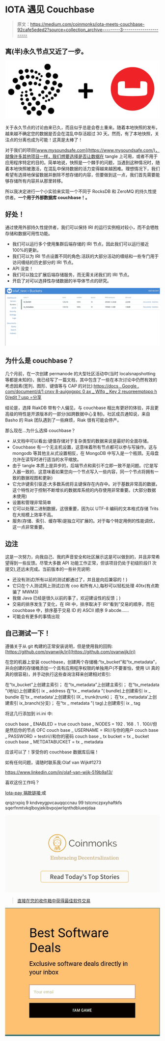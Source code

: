 # IOTA 遇见 Couchbase

> 原文：<https://medium.com/coinmonks/iota-meets-couchbase-92cafe5eded2?source=collection_archive---------3----------------------->

## 离(半)永久节点又近了一步。

![](img/1bd50b09fabc5d0a6936c84697af6f73.png)

关于永久节点的讨论由来已久，而且似乎总是会卷土重来。随着本地快照的发布，越来越不确定您的数据是否会在混乱中存活超过 30 天。然而，有了本地快照，关注点的分离也成为可能！这真是太棒了！

对于我们的项目[www.mysoundsafe.com](https://www.mysoundsafe.com/)，就像许多其他项目一样，我们想要选择是否让数据在 tangle 上可用，或者不用于应用程序特定的目的。简单地说，快照是一个棘手的问题，当遇到这种情况时，随着本地快照被激活，在混乱中保持数据的活力变得越来越困难。理想情况下，我们希望有选择地保留数据并删除不想存储的内容，但要做到这一点，我们首先需要能够存储所有内容并从那里转移。

所以我决定进行一个小实验来实现一个不同于 RocksDB 和 ZeroMQ 的持久性提供者。**一个用于外部数据库 couchbase！。**

## 好处！

通过使用外部持久性提供者，我们可以保持 IRI 的运行实例相对较小，而不会牺牲存储和数据可用性功能。

*   我们可以运行多个使用集群后端存储的 IRI 节点，因此我们可以运行接近 100%的更新。
*   我们可以为 IRI 节点设置不同的角色:活跃的大部分活动的缠结和一些专门用于访问缠结的历史部分的 IRI 节点。
*   API 没变！
*   我们可以独立扩展后端存储服务，而无需关闭我们的 IRI 节点。
*   开启了对可以选择性存储数据的半导体节点的研究。

![](img/1d55350cd547fdf0cb871049c9df8e98.png)

## 为什么是 couchbase？

几个月前，在一次创建 permanode 的大型社区活动中(当时 localsnapshotting 等都是未知的)，我已经写了一篇文档，其中包含了一些在本次讨论中仍然有效的考虑因素(宽列、图形、键值等与 CAP 的对比):[https://docs . Google . com/document/d/1 cnxv 8-auigxgxpc 0 ax _ WIfq _ Key 2 reuoreemptppo h 0/edit？usp =分享](https://docs.google.com/document/d/1cnXv8-aUigxgXpc0aX_WIfq_KEY2REouoreEMPtpOH0/edit?usp=sharing)

结论是，选择 RiakDB 带有个人偏见，与 couchbase 相比有更好的体验，并且更高级的特性是开源版本的一部分(如跨数据中心复制)。社区成员通知说，来自 Basho 的 Riak 团队遇到了一些麻烦，Riak 很有可能会停产。

那么现在…为什么选择 couchbase？

*   从文档中可以看出:键值存储对于复杂类型的数据来说是最好的全面存储。
*   Couchbase 有一个无主机设置，这意味着所有节点都可以参与写操作。这与 mongodb 等其他主从式设置相反，在 MongoDB 中写入是一个瓶颈。无母盘允许在读写时进行适当的水平缩放。
*   由于 tangle 本质上是异步的，后端节点和索引不立即一致不是问题。(它是写入器一致的，这意味着如果您向一个节点写入一些内容，同一个节点将拥有一致的数据视图和更新)
*   它允许键索引驱逐:大多数系统将主键保存在内存中。对于基数非常高的数据，这个特性对于控制不断增长的数据库系统的内存使用非常重要。(大部分数据未使用)
*   设置和管理非常简单
*   它可以处理二进制数据，这很重要，因为以 UTF-8 编码的文本格式存储 Trits 在大规模上效率不高。
*   服务(存储、索引、缓存等)是独立可扩展的。对于每个特定用例的性能调优，这一点非常重要。

## 边注

这是一次努力，向我自己、我的声音安全和社区展示这是可以做到的，并且非常希望得到一些反馈。尽管大多数 API 功能工作正常，但该项目仍处于初级阶段(1 次提交),还远未完成。当前版本的一些补充说明:

*   还没有测试(所有以前的测试都通过了，并且是向后兼容的！)
*   它只在个人测试网上测试过(有 coo 和所有人),每秒可以轻松处理 40tx(有点欺骗了 MWM3)
*   我做 Java 已经是很久以前的事了，欢迎建设性的反馈；)
*   交易的排序发生了变化，在 IRI 中，排序取决于 IRI“看到”交易的顺序，而在 couchbase 中，排序基于交易 ID 的 ASCII 顺序 9 abcde……
*   可能会有更多的事情出现

## 自己测试一下！

遵循关于从 git 构建的正常安装说明，但是使用我的回购:[https://github.com/ovanwijk/iri](https://github.com/ovanwijk/iri)

在您的机器上安装 couchbase，创建两个存储桶:“tx_bucket”和“tx_metadata”，并向创建的存储桶添加一个具有应用程序权限的单独用户(不要害怕，使用 UI 真的真的很容易)，并手动执行这些查询注释来创建相对索引:

在“tx_bucket”上创建主索引；
在“tx_metadata”上创建主索引；
在“tx_metadata ”(地址)上创建索引 ix _ address
在“tx _ metadata ”( bundle)上创建索引 ix _ bundle
在‘tx _ metadata’上创建索引 IX _ trunk(trunk)；
在‘tx _ metadata’上创建索引 ix_branch(分支)；
在“tx _ metadata ”( tag)上创建索引 ix _ tag

将这几行添加到 iri.ini 中:

couch base _ ENABLED = true
couch base _ NODES = 192 . 168 . 1 . 100//但是然后你的节点 OFC
couch base _ USERNAME = IRI//与你的用户
couch base _ PASSWORD = testiri//和你的密码
couch base _ tx bucket = tx _ bucket
couch base _ METDATABUCKET = tx _ metadata

应该可以了！享受你的 couchbase 数据库后端！

如有任何问题，请随时联系我:Olaf van Wijk#1273

https://www.linkedin.com/in/olaf-van-wijk-519b9a13/

喜欢这份工作吗？

[Iota-pay 捐款链接:](https://iota-pay.net/#public/IOTAPAY000AKRRYXDOVKRPXH9KUBEATTKWYLUJATXLKRPXWP9ZQIDUAHWENCMGQKOLHETNMAMXHPOZBVGBTWOCAOCUS)或

qrqzrxpiq 9 kndveygpvcauqqccnau 99 tstcmczpxyhaftkfs sqerfnmtvkqlboyjekibvpojwrlqnthdblueejdaa

[![](img/449450761cd76f44f9ae574333f9e9af.png)](http://bit.ly/2G71Sp7)

> [直接在您的收件箱中获得最佳软件交易](https://coincodecap.com/?utm_source=coinmonks)

[![](img/7c0b3dfdcbfea594cc0ae7d4f9bf6fcb.png)](https://coincodecap.com/?utm_source=coinmonks)